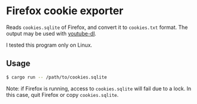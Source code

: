 # Firefox cookie exporter

Reads `cookies.sqlite` of Firefox, and convert it to `cookies.txt` format.
The output may be used with [youtube-dl](https://github.com/ytdl-org/youtube-dl).

I tested this program only on Linux.

## Usage

```sh
$ cargo run -- /path/to/cookies.sqlite
```

Note: if Firefox is running, access to `cookies.sqlite` will fail due to a lock. In this case, quit Firefox or copy `cookies.sqlite`.
